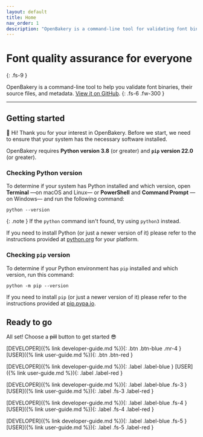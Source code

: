 ```yaml
---
layout: default
title: Home
nav_order: 1
description: "OpenBakery is a command-line tool for validating font binaries, their source files, and metadata."
---
```


# Font quality assurance for everyone
{: .fs-9 }

OpenBakery is a command-line tool to help you validate font binaries, their source files, and metadata. [View it on GitHub][OpenBakery repo].
{: .fs-6 .fw-300 }

---

## Getting started

👋 Hi! Thank you for your interest in OpenBakery. Before we start, we need to ensure that your system has the necessary software installed.

OpenBakery requires **Python version 3.8** (or greater) and **`pip` version 22.0** (or greater).


### Checking Python version

To determine if your system has Python installed and which version, open **Terminal** —on macOS and Linux— or **PowerShell** and **Command Prompt** —on Windows— and run the following command:

    python --version

{: .note }
If the `python` command isn't found, try using `python3` instead.

If you need to install Python (or just a newer version of it) please refer to the instructions provided at [python.org] for your platform.


### Checking `pip` version

To determine if your Python environment has `pip` installed and which version, run this command:

    python -m pip --version

If you need to install `pip` (or just a newer version of it) please refer to the instructions provided at [pip.pypa.io].


## Ready to go

All set! Choose a ~~pill~~ button to get started 😎

[DEVELOPER]({% link developer-guide.md %}){: .btn .btn-blue .mr-4 }
[USER]({% link user-guide.md %}){: .btn .btn-red }

<!-- [DEVELOPER]({% link developer-guide.md %}){: .label .label-blue .d-inline-block }
[USER]({% link user-guide.md %}){: .label .label-red }

[DEVELOPER]({% link developer-guide.md %}){: .label .label-blue .fs-6 .d-inline-block }
[USER]({% link user-guide.md %}){: .label .fs-6 .label-red }
 -->

[DEVELOPER]({% link developer-guide.md %}){: .label .label-blue }
[USER]({% link user-guide.md %}){: .label .label-red }

[DEVELOPER]({% link developer-guide.md %}){: .label .label-blue .fs-3 }
[USER]({% link user-guide.md %}){: .label .fs-3 .label-red }

[DEVELOPER]({% link developer-guide.md %}){: .label .label-blue .fs-4 }
[USER]({% link user-guide.md %}){: .label .fs-4 .label-red }

[DEVELOPER]({% link developer-guide.md %}){: .label .label-blue .fs-5 }
[USER]({% link user-guide.md %}){: .label .fs-5 .label-red }


[OpenBakery repo]: https://github.com/miguelsousa/openbakery
[python.org]: https://www.python.org/
[pip.pypa.io]: https://pip.pypa.io/en/stable/installation/
